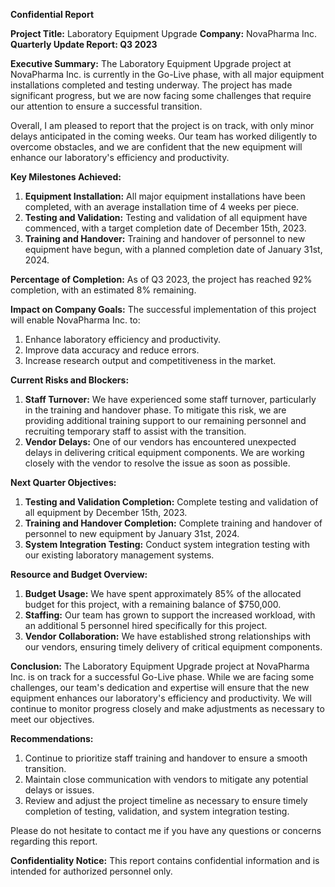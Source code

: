 **Confidential Report**

**Project Title:** Laboratory Equipment Upgrade
**Company:** NovaPharma Inc.
**Quarterly Update Report: Q3 2023**

**Executive Summary:**
The Laboratory Equipment Upgrade project at NovaPharma Inc. is currently in the Go-Live phase, with all major equipment installations completed and testing underway. The project has made significant progress, but we are now facing some challenges that require our attention to ensure a successful transition.

Overall, I am pleased to report that the project is on track, with only minor delays anticipated in the coming weeks. Our team has worked diligently to overcome obstacles, and we are confident that the new equipment will enhance our laboratory's efficiency and productivity.

**Key Milestones Achieved:**

1. **Equipment Installation:** All major equipment installations have been completed, with an average installation time of 4 weeks per piece.
2. **Testing and Validation:** Testing and validation of all equipment have commenced, with a target completion date of December 15th, 2023.
3. **Training and Handover:** Training and handover of personnel to new equipment have begun, with a planned completion date of January 31st, 2024.

**Percentage of Completion:** As of Q3 2023, the project has reached 92% completion, with an estimated 8% remaining.

**Impact on Company Goals:**
The successful implementation of this project will enable NovaPharma Inc. to:

1. Enhance laboratory efficiency and productivity.
2. Improve data accuracy and reduce errors.
3. Increase research output and competitiveness in the market.

**Current Risks and Blockers:**

1. **Staff Turnover:** We have experienced some staff turnover, particularly in the training and handover phase. To mitigate this risk, we are providing additional training support to our remaining personnel and recruiting temporary staff to assist with the transition.
2. **Vendor Delays:** One of our vendors has encountered unexpected delays in delivering critical equipment components. We are working closely with the vendor to resolve the issue as soon as possible.

**Next Quarter Objectives:**

1. **Testing and Validation Completion:** Complete testing and validation of all equipment by December 15th, 2023.
2. **Training and Handover Completion:** Complete training and handover of personnel to new equipment by January 31st, 2024.
3. **System Integration Testing:** Conduct system integration testing with our existing laboratory management systems.

**Resource and Budget Overview:**

1. **Budget Usage:** We have spent approximately 85% of the allocated budget for this project, with a remaining balance of $750,000.
2. **Staffing:** Our team has grown to support the increased workload, with an additional 5 personnel hired specifically for this project.
3. **Vendor Collaboration:** We have established strong relationships with our vendors, ensuring timely delivery of critical equipment components.

**Conclusion:**
The Laboratory Equipment Upgrade project at NovaPharma Inc. is on track for a successful Go-Live phase. While we are facing some challenges, our team's dedication and expertise will ensure that the new equipment enhances our laboratory's efficiency and productivity. We will continue to monitor progress closely and make adjustments as necessary to meet our objectives.

**Recommendations:**

1. Continue to prioritize staff training and handover to ensure a smooth transition.
2. Maintain close communication with vendors to mitigate any potential delays or issues.
3. Review and adjust the project timeline as necessary to ensure timely completion of testing, validation, and system integration testing.

Please do not hesitate to contact me if you have any questions or concerns regarding this report.

**Confidentiality Notice:**
This report contains confidential information and is intended for authorized personnel only.